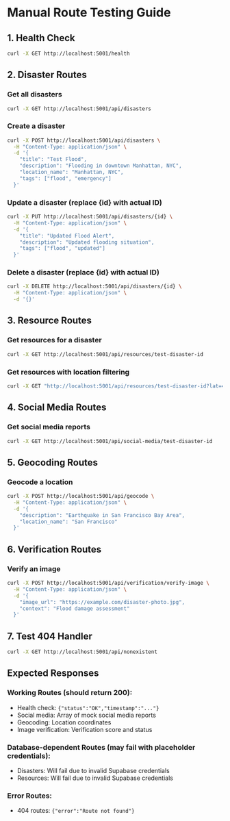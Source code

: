 # Manual Route Testing Guide

## 1. Health Check
```bash
curl -X GET http://localhost:5001/health
```

## 2. Disaster Routes

### Get all disasters
```bash
curl -X GET http://localhost:5001/api/disasters
```

### Create a disaster
```bash
curl -X POST http://localhost:5001/api/disasters \
  -H "Content-Type: application/json" \
  -d '{
    "title": "Test Flood",
    "description": "Flooding in downtown Manhattan, NYC",
    "location_name": "Manhattan, NYC",
    "tags": ["flood", "emergency"]
  }'
```

### Update a disaster (replace {id} with actual ID)
```bash
curl -X PUT http://localhost:5001/api/disasters/{id} \
  -H "Content-Type: application/json" \
  -d '{
    "title": "Updated Flood Alert",
    "description": "Updated flooding situation",
    "tags": ["flood", "updated"]
  }'
```

### Delete a disaster (replace {id} with actual ID)
```bash
curl -X DELETE http://localhost:5001/api/disasters/{id} \
  -H "Content-Type: application/json" \
  -d '{}'
```

## 3. Resource Routes

### Get resources for a disaster
```bash
curl -X GET http://localhost:5001/api/resources/test-disaster-id
```

### Get resources with location filtering
```bash
curl -X GET "http://localhost:5001/api/resources/test-disaster-id?lat=40.7128&lng=-74.0060&radius=5000"
```

## 4. Social Media Routes

### Get social media reports
```bash
curl -X GET http://localhost:5001/api/social-media/test-disaster-id
```

## 5. Geocoding Routes

### Geocode a location
```bash
curl -X POST http://localhost:5001/api/geocode \
  -H "Content-Type: application/json" \
  -d '{
    "description": "Earthquake in San Francisco Bay Area",
    "location_name": "San Francisco"
  }'
```

## 6. Verification Routes

### Verify an image
```bash
curl -X POST http://localhost:5001/api/verification/verify-image \
  -H "Content-Type: application/json" \
  -d '{
    "image_url": "https://example.com/disaster-photo.jpg",
    "context": "Flood damage assessment"
  }'
```

## 7. Test 404 Handler
```bash
curl -X GET http://localhost:5001/api/nonexistent
```

## Expected Responses

### Working Routes (should return 200):
- Health check: `{"status":"OK","timestamp":"..."}`
- Social media: Array of mock social media reports
- Geocoding: Location coordinates
- Image verification: Verification score and status

### Database-dependent Routes (may fail with placeholder credentials):
- Disasters: Will fail due to invalid Supabase credentials
- Resources: Will fail due to invalid Supabase credentials

### Error Routes:
- 404 routes: `{"error":"Route not found"}`